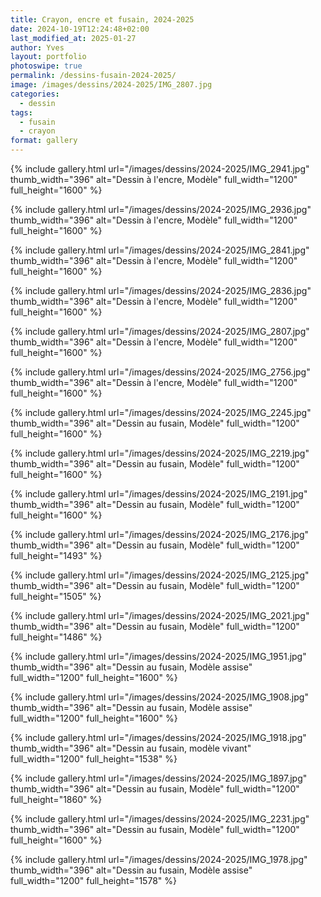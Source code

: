 ```yaml
---
title: Crayon, encre et fusain, 2024-2025
date: 2024-10-19T12:24:48+02:00
last_modified_at: 2025-01-27
author: Yves
layout: portfolio
photoswipe: true
permalink: /dessins-fusain-2024-2025/
image: /images/dessins/2024-2025/IMG_2807.jpg
categories:
  - dessin
tags:
  - fusain
  - crayon
format: gallery
---
```


<div class="photoswipe-gallery">
{% include gallery.html
url="/images/dessins/2024-2025/IMG_2941.jpg"
thumb_width="396" alt="Dessin à l'encre, Modèle"
full_width="1200" full_height="1600"
%} 

{% include gallery.html
url="/images/dessins/2024-2025/IMG_2936.jpg"
thumb_width="396" alt="Dessin à l'encre, Modèle"
full_width="1200" full_height="1600"
%} 

{% include gallery.html
url="/images/dessins/2024-2025/IMG_2841.jpg"
thumb_width="396" alt="Dessin à l'encre, Modèle"
full_width="1200" full_height="1600"
%} 

{% include gallery.html
url="/images/dessins/2024-2025/IMG_2836.jpg"
thumb_width="396" alt="Dessin à l'encre, Modèle"
full_width="1200" full_height="1600"
%} 

{% include gallery.html
url="/images/dessins/2024-2025/IMG_2807.jpg"
thumb_width="396" alt="Dessin à l'encre, Modèle"
full_width="1200" full_height="1600"
%}  

{% include gallery.html
url="/images/dessins/2024-2025/IMG_2756.jpg"
thumb_width="396" alt="Dessin à l'encre, Modèle"
full_width="1200" full_height="1600"
%}
  
{% include gallery.html
url="/images/dessins/2024-2025/IMG_2245.jpg"
thumb_width="396" alt="Dessin au fusain, Modèle"
full_width="1200" full_height="1600"
%}  

{% include gallery.html
url="/images/dessins/2024-2025/IMG_2219.jpg"
thumb_width="396" alt="Dessin au fusain, Modèle"
full_width="1200" full_height="1600"
%}  

{% include gallery.html
url="/images/dessins/2024-2025/IMG_2191.jpg"
thumb_width="396" alt="Dessin au fusain, Modèle"
full_width="1200" full_height="1600"
%} 

{% include gallery.html
url="/images/dessins/2024-2025/IMG_2176.jpg"
thumb_width="396" alt="Dessin au fusain, Modèle"
full_width="1200" full_height="1493"
%}    
     
  
{% include gallery.html
url="/images/dessins/2024-2025/IMG_2125.jpg"
thumb_width="396" alt="Dessin au fusain, Modèle"
full_width="1200" full_height="1505"
%}  
 
{% include gallery.html
  url="/images/dessins/2024-2025/IMG_2021.jpg"
  thumb_width="396" alt="Dessin au fusain, Modèle"
  full_width="1200" full_height="1486"
  %}
  
{% include gallery.html
  url="/images/dessins/2024-2025/IMG_1951.jpg"
  thumb_width="396" alt="Dessin au fusain, Modèle assise"
  full_width="1200" full_height="1600"
   %}  
  
{% include gallery.html
     url="/images/dessins/2024-2025/IMG_1908.jpg"
     thumb_width="396" alt="Dessin au fusain, Modèle assise"
     full_width="1200" full_height="1600"
   %}
   
{% include gallery.html
  url="/images/dessins/2024-2025/IMG_1918.jpg"
  thumb_width="396" alt="Dessin au fusain, modèle vivant"
  full_width="1200" full_height="1538"
%}

{% include gallery.html
url="/images/dessins/2024-2025/IMG_1897.jpg"
thumb_width="396" alt="Dessin au fusain, Modèle"
full_width="1200" full_height="1860"
%}

{% include gallery.html
url="/images/dessins/2024-2025/IMG_2231.jpg"
thumb_width="396" alt="Dessin au fusain, Modèle"
full_width="1200" full_height="1600"
%}
 
{% include gallery.html
  url="/images/dessins/2024-2025/IMG_1978.jpg"
  thumb_width="396" alt="Dessin au fusain, Modèle assise"
  full_width="1200" full_height="1578"
%}
  
</div>
